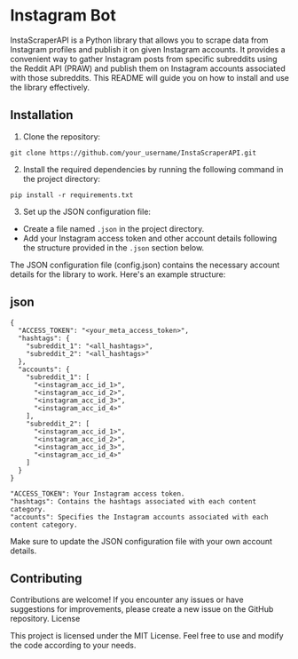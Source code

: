 # Instagram Bot

InstaScraperAPI is a Python library that allows you to scrape data from Instagram profiles and publish it on given Instagram accounts. It provides a convenient way to gather Instagram posts from specific subreddits using the Reddit API (PRAW) and publish them on Instagram accounts associated with those subreddits. This README will guide you on how to install and use the library effectively.
## Installation

1. Clone the repository:

```git clone https://github.com/your_username/InstaScraperAPI.git```

2. Install the required dependencies by running the following command in the project directory:

```pip install -r requirements.txt```

3. Set up the JSON configuration file:
- Create a file named `.json` in the project directory.
- Add your Instagram access token and other account details following the structure provided in the `.json` section below.

The JSON configuration file (config.json) contains the necessary account details for the library to work. Here's an example structure:

## json
```
{
  "ACCESS_TOKEN": "<your_meta_access_token>",
  "hashtags": {
    "subreddit_1": "<all_hashtags>",
    "subreddit_2": "<all_hashtags>"
  },
  "accounts": {
    "subreddit_1": [
      "<instagram_acc_id_1>",
      "<instagram_acc_id_2>",
      "<instagram_acc_id_3>",
      "<instagram_acc_id_4>"
    ],
    "subreddit_2": [
      "<instagram_acc_id_1>",
      "<instagram_acc_id_2>",
      "<instagram_acc_id_3>",
      "<instagram_acc_id_4>"
    ]
  }
}
```
    "ACCESS_TOKEN": Your Instagram access token.
    "hashtags": Contains the hashtags associated with each content category.
    "accounts": Specifies the Instagram accounts associated with each content category.

Make sure to update the JSON configuration file with your own account details.

## Contributing

Contributions are welcome! If you encounter any issues or have suggestions for improvements, please create a new issue on the GitHub repository.
License

This project is licensed under the MIT License. Feel free to use and modify the code according to your needs.
